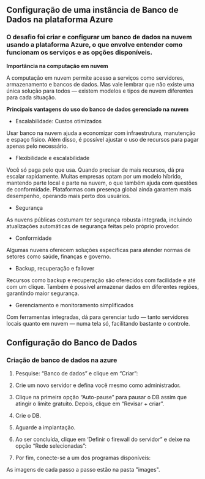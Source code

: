 ## Configuração de uma instância de Banco de Dados na plataforma Azure 

### **O desafio foi criar e configurar um banco de dados na nuvem usando a plataforma Azure, o que envolve entender como funcionam os serviços e as opções disponíveis.**

**Importância na computação em nuvem**

A computação em nuvem permite acesso a serviços como servidores, armazenamento e bancos de dados. Mas vale lembrar que não existe uma única solução para todos — existem modelos e tipos de nuvem diferentes para cada situação. 

**Principais vantagens do uso do banco de dados gerenciado na nuvem**

- Escalabilidade: Custos otimizados 

Usar banco na nuvem ajuda a economizar com infraestrutura, manutenção e espaço físico. Além disso, é possível ajustar o uso de recursos para pagar apenas pelo necessário. 

- Flexibilidade e escalabilidade 

Você só paga pelo que usa. Quando precisar de mais recursos, dá pra escalar rapidamente. Muitas empresas optam por um modelo híbrido, mantendo parte local e parte na nuvem, o que também ajuda com questões de conformidade. Plataformas com presença global ainda garantem mais desempenho, operando mais perto dos usuários. 

- Segurança  

As nuvens públicas costumam ter segurança robusta integrada, incluindo atualizações automáticas de segurança feitas pelo próprio provedor. 

- Conformidade 

Algumas nuvens oferecem soluções específicas para atender normas de setores como saúde, finanças e governo. 

- Backup, recuperação e failover 

Recursos como backup e recuperação são oferecidos com facilidade e até com um clique. Também é possível armazenar dados em diferentes regiões, garantindo maior segurança. 

- Gerenciamento e monitoramento simplificados 

Com ferramentas integradas, dá para gerenciar tudo — tanto servidores locais quanto em nuvem — numa tela só, facilitando bastante o controle. 

## Configuração do Banco de Dados

### **Criação de banco de dados na azure**

1. Pesquise: “Banco de dados” e clique em “Criar”: 

2. Crie um novo servidor e defina você mesmo como administrador. 

3. Clique na primeira opção “Auto-pause” para pausar o DB assim que atingir o limite gratuito. Depois, clique em “Revisar + criar”. 

4. Crie o DB. 

5. Aguarde a implantação. 

6. Ao ser concluída, clique em ‘Definir o firewall do servidor” e deixe na opção “Rede selecionadas”: 

7. Por fim, conecte-se a um dos programas disponíveis:  

As imagens de cada passo a passo estão na pasta "images".
